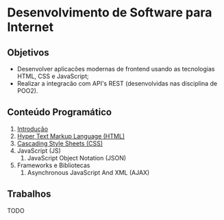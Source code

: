 # Desenvolvimento de Software para Internet

## Objetivos

+ Desenvolver aplicacões modernas de frontend usando as tecnologias HTML, CSS e JavaScript;
+ Realizar a integracão com API's REST (desenvolvidas nas disciplina de POO2).

## Conteúdo Programático

1. [Introdução](https://docs.google.com/presentation/d/1f4kWTk57WeteDIoKUyawTjw-JxUlntcGDvmTEds4wLY/edit?usp=sharing)
1. [Hyper Text Markup Language (HTML)](https://docs.google.com/presentation/d/1xiswgCKIrJhEs0_yhHl0prcaYT1dzCTFkZKZpsD4eg4/edit?usp=sharing)
1. [Cascading Style Sheets (CSS)](https://docs.google.com/presentation/d/1uaS0qbJ7mr5XErmv7YxuZXR3Lkoqb-diLdKwwzlttK8/edit?usp=sharing)
1. JavaScript (JS)
    1. JavaScript Object Notation (JSON)
1. Frameworks e Bibliotecas
    1. Asynchronous JavaScript And XML (AJAX)

## Trabalhos

TODO
